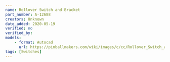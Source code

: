 ```yaml
---
name: Rollover Switch and Bracket 
part_number: A-12688
creators: Unknown
date_added: 2020-05-19
verified: no
verified_by:
models:
    - format: Autocad
      url: https://pinballmakers.com/wiki/images/c/cc/Rollover_Switch_and_Bracket_A-12688.dwg
tags: [Switches]
---
```

